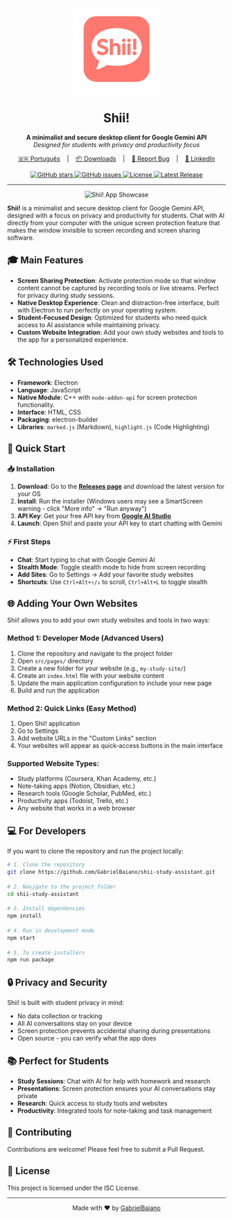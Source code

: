 <p align="center">
  <img src="/build/icon-256.png" alt="Shii! App Logo" width="200"/>
</p>

<h1 align="center">Shii!</h1>

<p align="center">
  <strong>A minimalist and secure desktop client for Google Gemini API</strong><br>
  <em>Designed for students with privacy and productivity focus</em>
</p>

<p align="center">
  <a href="/README.pt.md" target="_blank">🇧🇷 Português</a>
  &nbsp;&nbsp;&nbsp;|&nbsp;&nbsp;&nbsp;
  <a href="https://github.com/GabrielBaiano/shii-study-assistant/releases" target="_blank">📦 Downloads</a>
  &nbsp;&nbsp;&nbsp;|&nbsp;&nbsp;&nbsp;
  <a href="https://github.com/GabrielBaiano/shii-study-assistant/issues/new?title=Suggestion%20or%20Bug%20in%20Shii!&body=**Describe%20your%20idea%20or%20problem%20here:**%0A%0A%0A**Steps%20to%20reproduce%20(if%20it's%20a%20bug):**%0A1.%20...%0A2.%20...%0A%0A**Any%20other%20relevant%20information?**%0A" target="_blank">🐛 Report Bug</a>
  &nbsp;&nbsp;&nbsp;|&nbsp;&nbsp;&nbsp;
  <a href="https://www.linkedin.com/in/gabriel-nascimento-gama-5b0b30185/" target="_blank">💼 LinkedIn</a>
</p>

<p align="center">
  <a href="https://github.com/GabrielBaiano/shii-study-assistant/stargazers">
    <img src="https://img.shields.io/github/stars/GabrielBaiano/shii-study-assistant?style=social" alt="GitHub stars">
  </a>
  <a href="https://github.com/GabrielBaiano/shii-study-assistant/issues">
    <img src="https://img.shields.io/github/issues/GabrielBaiano/shii-study-assistant" alt="GitHub issues">
  </a>
  <a href="https://github.com/GabrielBaiano/shii-study-assistant/blob/main/LICENSE">
    <img src="https://img.shields.io/github/license/GabrielBaiano/shii-study-assistant" alt="License">
  </a>
  <a href="https://github.com/GabrielBaiano/shii-study-assistant/releases">
    <img src="https://img.shields.io/github/v/release/GabrielBaiano/shii-study-assistant" alt="Latest Release">
  </a>
</p>

---

<p align="center">
  <img src="https://i.imgur.com/your-showcase-image.gif" alt="Shii! App Showcase"/>
</p>

**Shii!** is a minimalist and secure desktop client for Google Gemini API, designed with a focus on privacy and productivity for students. Chat with AI directly from your computer with the unique screen protection feature that makes the window invisible to screen recording and screen sharing software.

## 🎓 Main Features

* **Screen Sharing Protection**: Activate protection mode so that window content cannot be captured by recording tools or live streams. Perfect for privacy during study sessions.
* **Native Desktop Experience**: Clean and distraction-free interface, built with Electron to run perfectly on your operating system.
* **Student-Focused Design**: Optimized for students who need quick access to AI assistance while maintaining privacy.
* **Custom Website Integration**: Add your own study websites and tools to the app for a personalized experience.

## 🛠️ Technologies Used

* **Framework**: Electron
* **Language**: JavaScript
* **Native Module**: C++ with `node-addon-api` for screen protection functionality.
* **Interface**: HTML, CSS
* **Packaging**: electron-builder
* **Libraries**: `marked.js` (Markdown), `highlight.js` (Code Highlighting)

## 🚀 Quick Start

### 📥 Installation

1. **Download**: Go to the **[Releases page](https://github.com/GabrielBaiano/shii-study-assistant/releases)** and download the latest version for your OS
2. **Install**: Run the installer (Windows users may see a SmartScreen warning - click "More info" → "Run anyway")
3. **API Key**: Get your free API key from **[Google AI Studio](https://aistudio.google.com/)**
4. **Launch**: Open Shii! and paste your API key to start chatting with Gemini

### ⚡ First Steps

- **Chat**: Start typing to chat with Google Gemini AI
- **Stealth Mode**: Toggle stealth mode to hide from screen recording
- **Add Sites**: Go to Settings → Add your favorite study websites
- **Shortcuts**: Use `Ctrl+Alt+↑/↓` to scroll, `Ctrl+Alt+L` to toggle stealth

## 🌐 Adding Your Own Websites

Shii! allows you to add your own study websites and tools in two ways:

### Method 1: Developer Mode (Advanced Users)

1. Clone the repository and navigate to the project folder
2. Open `src/pages/` directory
3. Create a new folder for your website (e.g., `my-study-site/`)
4. Create an `index.html` file with your website content
5. Update the main application configuration to include your new page
6. Build and run the application

### Method 2: Quick Links (Easy Method)

1. Open Shii! application
2. Go to Settings
3. Add website URLs in the "Custom Links" section
4. Your websites will appear as quick-access buttons in the main interface

### Supported Website Types:
- Study platforms (Coursera, Khan Academy, etc.)
- Note-taking apps (Notion, Obsidian, etc.)
- Research tools (Google Scholar, PubMed, etc.)
- Productivity apps (Todoist, Trello, etc.)
- Any website that works in a web browser

## 💻 For Developers

If you want to clone the repository and run the project locally:

```bash
# 1. Clone the repository
git clone https://github.com/GabrielBaiano/shii-study-assistant.git

# 2. Navigate to the project folder
cd shii-study-assistant

# 3. Install dependencies
npm install

# 4. Run in development mode
npm start

# 5. To create installers
npm run package
```

## 🔒 Privacy and Security

Shii! is built with student privacy in mind:
- No data collection or tracking
- All AI conversations stay on your device
- Screen protection prevents accidental sharing during presentations
- Open source - you can verify what the app does

## 📚 Perfect for Students

- **Study Sessions**: Chat with AI for help with homework and research
- **Presentations**: Screen protection ensures your AI conversations stay private
- **Research**: Quick access to study tools and websites
- **Productivity**: Integrated tools for note-taking and task management

## 🤝 Contributing

Contributions are welcome! Please feel free to submit a Pull Request.

## 📄 License

This project is licensed under the ISC License.

---

<p align="center">
  Made with ❤️ by <a href="https://github.com/GabrielBaiano" target="_blank">GabrielBaiano</a>
</p>